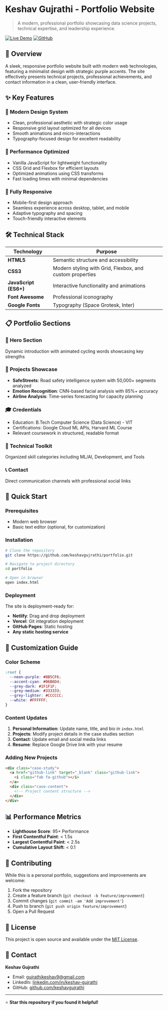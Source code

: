 # Keshav Gujrathi - Portfolio Website

> A modern, professional portfolio showcasing data science projects, technical expertise, and leadership experience.

[![Live Demo](https://img.shields.io/badge/Live-Demo-brightgreen?style=for-the-badge)](http://keshavgujrathi.vercel.app/)
[![GitHub](https://img.shields.io/badge/GitHub-Repository-black?style=for-the-badge&logo=github)](https://github.com/keshavgujrathi/portfolio)

## 🎯 Overview

A sleek, responsive portfolio website built with modern web technologies, featuring a minimalist design with strategic purple accents. The site effectively presents technical projects, professional achievements, and contact information in a clean, user-friendly interface.

## ✨ Key Features

### 🎨 **Modern Design System**
- Clean, professional aesthetic with strategic color usage
- Responsive grid layout optimized for all devices
- Smooth animations and micro-interactions
- Typography-focused design for excellent readability

### 🚀 **Performance Optimized**
- Vanilla JavaScript for lightweight functionality
- CSS Grid and Flexbox for efficient layouts
- Optimized animations using CSS transforms
- Fast loading times with minimal dependencies

### 📱 **Fully Responsive**
- Mobile-first design approach
- Seamless experience across desktop, tablet, and mobile
- Adaptive typography and spacing
- Touch-friendly interactive elements

## 🛠️ Technical Stack

| Technology | Purpose |
|------------|---------|
| **HTML5** | Semantic structure and accessibility |
| **CSS3** | Modern styling with Grid, Flexbox, and custom properties |
| **JavaScript (ES6+)** | Interactive functionality and animations |
| **Font Awesome** | Professional iconography |
| **Google Fonts** | Typography (Space Grotesk, Inter) |

## 📋 Portfolio Sections

### 🎯 **Hero Section**
Dynamic introduction with animated cycling words showcasing key strengths

### 💼 **Projects Showcase**
- **SafeStreets**: Road safety intelligence system with 50,000+ segments analyzed
- **Emotion Recognition**: CNN-based facial analysis with 85%+ accuracy
- **Airline Analysis**: Time-series forecasting for capacity planning

### 🎓 **Credentials**
- Education: B.Tech Computer Science (Data Science) - VIT
- Certifications: Google Cloud ML APIs, Harvard ML Course
- Relevant coursework in structured, readable format

### 🔧 **Technical Toolkit**
Organized skill categories including ML/AI, Development, and Tools

### 📞 **Contact**
Direct communication channels with professional social links

## 🚀 Quick Start

### Prerequisites
- Modern web browser
- Basic text editor (optional, for customization)

### Installation

```bash
# Clone the repository
git clone https://github.com/keshavgujrathi/portfolio.git

# Navigate to project directory
cd portfolio

# Open in browser
open index.html
```

### Deployment
The site is deployment-ready for:
- **Netlify**: Drag and drop deployment
- **Vercel**: Git integration deployment
- **GitHub Pages**: Static hosting
- **Any static hosting service**

## 🎨 Customization Guide

### Color Scheme
```css
:root {
  --neon-purple: #8B5CF6;
  --accent-cyan: #06B6D4;
  --grey-dark: #1F1F1F;
  --grey-medium: #333333;
  --grey-lighter: #CCCCCC;
  --white: #FFFFFF;
}
```

### Content Updates
1. **Personal Information**: Update name, title, and bio in `index.html`
2. **Projects**: Modify project details in the case studies section
3. **Contact**: Update email and social media links
4. **Resume**: Replace Google Drive link with your resume

### Adding New Projects
```html
<div class="case-study">
  <a href="github-link" target="_blank" class="github-link">
    <i class="fab fa-github"></i>
  </a>
  <div class="case-content">
    <!-- Project content structure -->
  </div>
</div>
```

## 📊 Performance Metrics

- **Lighthouse Score**: 95+ Performance
- **First Contentful Paint**: < 1.5s
- **Largest Contentful Paint**: < 2.5s
- **Cumulative Layout Shift**: < 0.1

## 🤝 Contributing

While this is a personal portfolio, suggestions and improvements are welcome:

1. Fork the repository
2. Create a feature branch (`git checkout -b feature/improvement`)
3. Commit changes (`git commit -am 'Add improvement'`)
4. Push to branch (`git push origin feature/improvement`)
5. Open a Pull Request

## 📄 License

This project is open source and available under the [MIT License](LICENSE).

## 📧 Contact

**Keshav Gujrathi**
- Email: [gujrathikeshav9@gmail.com](mailto:gujrathikeshav9@gmail.com)
- LinkedIn: [linkedin.com/in/keshav-gujrathi](https://linkedin.com/in/keshav-gujrathi)
- GitHub: [github.com/keshavgujrathi](https://github.com/keshavgujrathi)

---

⭐ **Star this repository if you found it helpful!**
